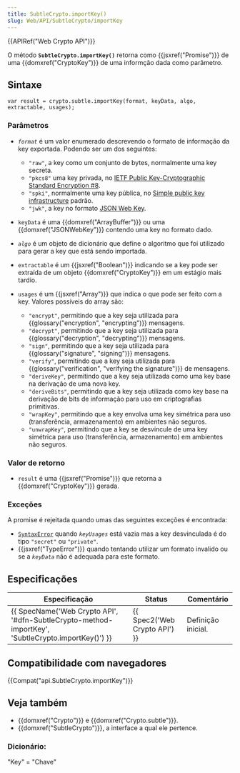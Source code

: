 ```yaml
---
title: SubtleCrypto.importKey()
slug: Web/API/SubtleCrypto/importKey
---
```


{{APIRef("Web Crypto API")}}

O método **`SubtleCrypto.importKey()`** retorna como {{jsxref("Promise")}} de uma {{domxref("CryptoKey")}} de uma informção dada como parâmetro.

## Sintaxe

```
var result = crypto.subtle.importKey(format, keyData, algo, extractable, usages);
```

### Parâmetros

- _`format`_ é um valor enumerado descrevendo o formato de informação da key exportada. Podendo ser um dos seguintes:

  - `"raw"`, a key como um conjunto de bytes, normalmente uma key secreta.
  - `"pkcs8"` uma key privada, no [IETF Public Key-Cryptographic Standard Encryption #8](http://tools.ietf.org/html/rfc5208).
  - `"spki"`, normalmente uma key pública, no [Simple public key infrastructure](http://en.wikipedia.org/wiki/Simple_public-key_infrastructure) padrão.
  - `"jwk"`, a key no formato [JSON Web Key](https://tools.ietf.org/html/draft-ietf-jose-json-web-key-41).

- `keyData` é uma {{domxref("ArrayBuffer")}} ou uma {{domxref("JSONWebKey")}} contendo uma key no formato dado.
- _`algo`_ é um objeto de dicionário que define o algoritmo que foi utilizado para gerar a key que está sendo importada.
- `extractable` é um {{jsxref("Boolean")}} indicando se a key pode ser extraída de um objeto {{domxref("CryptoKey")}} em um estágio mais tardio.
- `usages` é um {{jsxref("Array")}} que indica o que pode ser feito com a key. Valores possíveis do array são:

  - `"encrypt"`, permitindo que a key seja utilizada para {{glossary("encryption", "encrypting")}} mensagens.
  - `"decrypt"`, permitindo que a key seja utilizada para {{glossary("decryption", "decrypting")}} mensagens.
  - `"sign"`, permitindo que a key seja utilizada para {{glossary("signature", "signing")}} mensagens.
  - `"verify"`, permitindo que a key seja utilizada para {{glossary("verification", "verifying the signature")}} de mensagens.
  - `"deriveKey"`, permitindo que a key seja utilizada como uma key base na derivação de uma nova key.
  - `"deriveBits"`, permitindo que a key seja utilizada como key base na derivação de bits de informação para uso em criptografias primitivas.
  - `"wrapKey"`, permitindo que a key envolva uma key simétrica para uso (transferência, armazenamento) em ambientes não seguros.
  - `"unwrapKey"`, permitindo que a key se desvincule de uma key simétrica para uso (transferência, armazenamento) em ambientes não seguros.

### Valor de retorno

- `result` é uma {{jsxref("Promise")}} que retorna a {{domxref("CryptoKey")}} gerada.

### Exceções

A promise é rejeitada quando umas das seguintes exceções é encontrada:

- [`SyntaxError`](/pt-BR/docs/Web/JavaScript/Reference/Global_Objects/SyntaxError) quando _`keyUsages`_ está vazia mas a key desvinculada é do tipo `"secret"` ou `"private"`.
- {{jsxref("TypeError")}} quando tentando utilizar um formato invalido ou se a _`keyData`_ não é adequada para este formato.

## Especificações

| Especificação                                                                                                                        | Status                                   | Comentário         |
| ------------------------------------------------------------------------------------------------------------------------------------ | ---------------------------------------- | ------------------ |
| {{ SpecName('Web Crypto API', '#dfn-SubtleCrypto-method-importKey', 'SubtleCrypto.importKey()') }} | {{ Spec2('Web Crypto API') }} | Definição inicial. |

## Compatibilidade com navegadores

{{Compat("api.SubtleCrypto.importKey")}}

## Veja também

- {{domxref("Crypto")}} e {{domxref("Crypto.subtle")}}.
- {{domxref("SubtleCrypto")}}, a interface a qual ele pertence.

### Dicionário:

"Key" = "Chave"
